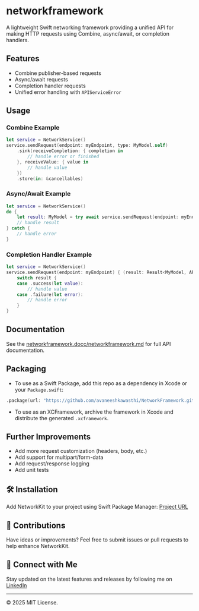 # networkframework

A lightweight Swift networking framework providing a unified API for making HTTP requests using Combine, async/await, or completion handlers.

## Features
- Combine publisher-based requests
- Async/await requests
- Completion handler requests
- Unified error handling with `APIServiceError`

## Usage

### Combine Example
```swift
let service = NetworkService()
service.sendRequest(endpoint: myEndpoint, type: MyModel.self)
    .sink(receiveCompletion: { completion in
        // handle error or finished
    }, receiveValue: { value in
        // handle value
    })
    .store(in: &cancellables)
```

### Async/Await Example
```swift
let service = NetworkService()
do {
    let result: MyModel = try await service.sendRequest(endpoint: myEndpoint)
    // handle result
} catch {
    // handle error
}
```

### Completion Handler Example
```swift
let service = NetworkService()
service.sendRequest(endpoint: myEndpoint) { (result: Result<MyModel, APIServiceError>) in
    switch result {
    case .success(let value):
        // handle value
    case .failure(let error):
        // handle error
    }
}
```

## Documentation
See the [networkframework.docc/networkframework.md](networkframework.docc/networkframework.md) for full API documentation.

## Packaging
- To use as a Swift Package, add this repo as a dependency in Xcode or your `Package.swift`:

```swift
.package(url: "https://github.com/avaneeshkawasthi/NetworkFramework.git", from: "1.0.0")
```

- To use as an XCFramework, archive the framework in Xcode and distribute the generated `.xcframework`.

## Further Improvements
- Add more request customization (headers, body, etc.)
- Add support for multipart/form-data
- Add request/response logging
- Add unit tests

## 🛠️ Installation
Add NetworkKit to your project using Swift Package Manager: [Project URL](https://github.com/yourusername/networkframework)

## 🤝 Contributions
Have ideas or improvements? Feel free to submit issues or pull requests to help enhance NetworkKit.

## 🔗 Connect with Me
Stay updated on the latest features and releases by following me on [LinkedIn](https://www.linkedin.com/in/avaneesh-awasthi-10747659/)

---

© 2025 MIT License.
